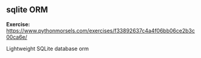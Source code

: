 ## sqlite ORM

**Exercise:** https://www.pythonmorsels.com/exercises/f33892637c4a4f06bb06ce2b3c00ca6e/

Lightweight SQLite database orm

